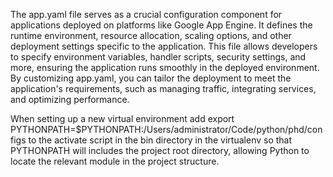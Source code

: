 The app.yaml file serves as a crucial configuration component for applications deployed on platforms like Google App Engine. It defines the runtime environment, resource allocation, scaling options, and other deployment settings specific to the application. This file allows developers to specify environment variables, handler scripts, security settings, and more, ensuring the application runs smoothly in the deployed environment. By customizing app.yaml, you can tailor the deployment to meet the application's requirements, such as managing traffic, integrating services, and optimizing performance.

When setting up a new virtual environment add export PYTHONPATH=$PYTHONPATH:/Users/administrator/Code/python/phd/configs to the activate script in the bin directory in the virtualenv so that PYTHONPATH will includes the project root directory, allowing Python to locate the relevant module in the project structure.